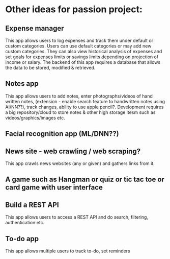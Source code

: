 # Other ideas for passion project:


## Expense manager 

This app allows users to log expenses and track them under default or custom categories. Users can use default categories or may add new custom categories. They can also view historical analysis of expenses and set goals for expenses limits or savings limits depending on projection of income or salary.
The backend of this app requires a database that allows the data to be stored, modified & retrieved.

## Notes app

This app allows users to add notes, enter photographs/videos of hand written notes, (extension - enable search feature to handwritten notes using AI/NN??), track changes, ability to use apple pencil?.
Development requires a big repository/cloud to store notes & other high storage itesm such as videos/graphics/images etc.

## Facial recognition app (ML/DNN??)

## News site - web crawling / web scraping?

This app crawls news websites (any or given) and gathers links from it.

## A game such as Hangman or quiz or tic tac toe or card game with user interface

## Build a REST API

This app allows users to access a REST API and do search, filtering, authentication etc.

## To-do app

This app allows multiple users to track to-do, set reminders
